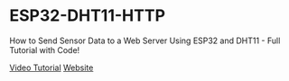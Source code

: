 # ESP32-DHT11-HTTP
How to Send Sensor Data to a Web Server Using ESP32 and DHT11 - Full Tutorial with Code!

[Video Tutorial](https://www.youtube.com/watch?v=4St1oqAZIQQ)
[Website](https://iotcrafthub.com/how-to-build-a-simple-iot-temperature-monitoring-device-with-esp32/)
